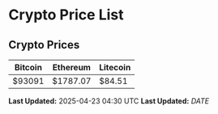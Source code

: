 # Crypto Price List

## Crypto Prices
| Bitcoin | Ethereum | Litecoin |
| ------- | -------- | -------- |
| $93091 | $1787.07 | $84.51 |
**Last Updated:** 2025-04-23 04:30 UTC
**Last Updated:** $DATE$
